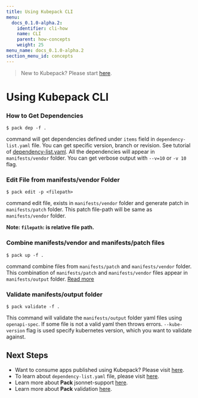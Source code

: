 ```yaml
---
title: Using Kubepack CLI
menu:
  docs_0.1.0-alpha.2:
    identifier: cli-how
    name: CLI
    parent: how-concepts
    weight: 25
menu_name: docs_0.1.0-alpha.2
section_menu_id: concepts
---
```


> New to Kubepack? Please start [here](/docs/concepts/README.md).

# Using Kubepack CLI

### How to Get Dependencies

```console
$ pack dep -f .
```
command will get dependencies defined under `items` field in `dependency-list.yaml` file. You can get specific version, branch or revision.
See tutorial of [dependency-list.yaml](/docs/guides/manifest.md). All the dependencies will appear in `manifests/vendor` folder.
You can get verbose output with `--v=10` or `-v 10` flag.

### Edit File from manifests/vendor Folder

```console
$ pack edit -p <filepath>
```

command edit file, exists in `manifests/vendor` folder and generate patch in `manifests/patch` folder.
This patch file-path will be same as `manifests/vendor` folder.

**Note: `filepath`: is relative file path.**

### Combine manifests/vendor and manifests/patch files

```console
$ pack up -f .
```

command combine files from `manifests/patch` and `manifests/vendor` folder. This combination of `manifests/patch` and `manifests/vendor` files appear in `manifests/output` folder. [Read more](/docs/concepts/how/cli.md)

### Validate manifests/output folder

```console
$ pack validate -f .
```

This command will validate the `manifests/output` folder yaml files using `openapi-spec`.
If some file is not a valid yaml then throws errors. `--kube-version` flag is used specify kubernetes version, which you want to validate against.


## Next Steps

- Want to consume apps published using Kubepack? Please visit [here](/docs/concepts/how/user.md).
- To learn about `dependency-list.yaml` file, please visit [here](/docs/concepts/how/manifest.md).
- Learn more about **Pack** jsonnet-support [here](/docs/concepts/how/jsonnet-support.md).
- Learn more about **Pack** validation [here](/docs/concepts/how/validation.md).
